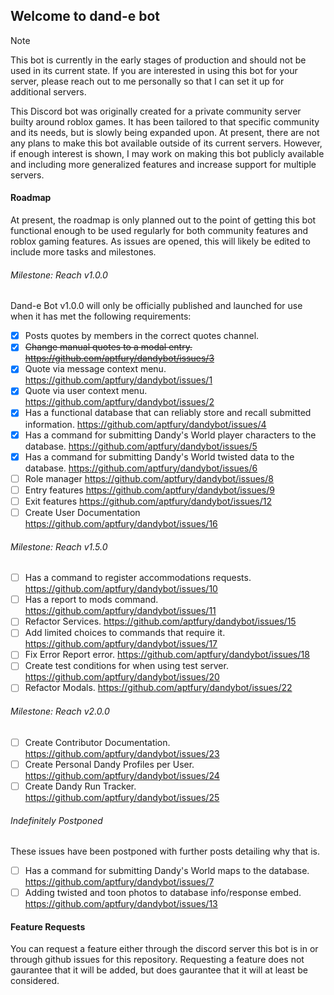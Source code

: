 ## Welcome to dand-e bot
> [!NOTE]
> This bot is currently in the early stages of production and should not be used in its current state. If you are interested in using this bot for your server, please reach out to me personally so that I can set it up for additional servers.

This Discord bot was originally created for a private community server builty around roblox games. It has been tailored to that specific community and its needs, but is slowly being expanded upon. At present, there are not any plans to make this bot available outside of its current servers. However, if enough interest is shown, I may work on making this bot publicly available and including more generalized features and increase support for multiple servers.

#### Roadmap
At present, the roadmap is only planned out to the point of getting this bot functional enough to be used regularly for both community features and roblox gaming features. As issues are opened, this will likely be edited to include more tasks and milestones.

###### Milestone: Reach v1.0.0
Dand-e Bot v1.0.0 will only be officially published and launched for use when it has met the following requirements:

- [x] Posts quotes by members in the correct quotes channel.
- [x] ~~Change manual quotes to a modal entry. https://github.com/aptfury/dandybot/issues/3~~
- [x] Quote via message context menu. https://github.com/aptfury/dandybot/issues/1
- [x] Quote via user context menu. https://github.com/aptfury/dandybot/issues/2
- [x] Has a functional database that can reliably store and recall submitted information. https://github.com/aptfury/dandybot/issues/4
- [x] Has a command for submitting Dandy's World player characters to the database. https://github.com/aptfury/dandybot/issues/5
- [x] Has a command for submitting Dandy's World twisted data to the database. https://github.com/aptfury/dandybot/issues/6
- [ ] Role manager https://github.com/aptfury/dandybot/issues/8
- [ ] Entry features https://github.com/aptfury/dandybot/issues/9
- [ ] Exit features https://github.com/aptfury/dandybot/issues/12
- [ ] Create User Documentation https://github.com/aptfury/dandybot/issues/16

###### Milestone: Reach v1.5.0
- [ ] Has a command to register accommodations requests. https://github.com/aptfury/dandybot/issues/10
- [ ] Has a report to mods command. https://github.com/aptfury/dandybot/issues/11
- [ ] Refactor Services. https://github.com/aptfury/dandybot/issues/15
- [ ] Add limited choices to commands that require it. https://github.com/aptfury/dandybot/issues/17
- [ ] Fix Error Report error. https://github.com/aptfury/dandybot/issues/18
- [ ] Create test conditions for when using test server. https://github.com/aptfury/dandybot/issues/20
- [ ] Refactor Modals. https://github.com/aptfury/dandybot/issues/22

###### Milestone: Reach v2.0.0
- [ ] Create Contributor Documentation. https://github.com/aptfury/dandybot/issues/23
- [ ] Create Personal Dandy Profiles per User. https://github.com/aptfury/dandybot/issues/24
- [ ] Create Dandy Run Tracker. https://github.com/aptfury/dandybot/issues/25

###### Indefinitely Postponed
These issues have been postponed with further posts detailing why that is.

- [ ] Has a command for submitting Dandy's World maps to the database. https://github.com/aptfury/dandybot/issues/7
- [ ] Adding twisted and toon photos to database info/response embed. https://github.com/aptfury/dandybot/issues/13

#### Feature Requests
You can request a feature either through the discord server this bot is in or through github issues for this repository. Requesting a feature does not gaurantee that it will be added, but does gaurantee that it will at least be considered.
